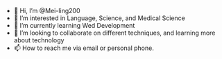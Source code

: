 - 👋 Hi, I’m @Mei-ling200
- 👀 I’m interested in Language, Science, and Medical Science
- 🌱 I’m currently learning Wed Development
- 💞️ I’m looking to collaborate on different techniques, and learning more about technology
- 📫 How to reach me via email or personal phone.

<!---
Mei-ling127/Mei-ling127 is a ✨ special ✨ repository because its `README.md` (this file) appears on your GitHub profile.
You can click the Preview link to take a look at your changes.
--->
